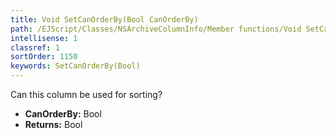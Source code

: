 ```yaml
---
title: Void SetCanOrderBy(Bool CanOrderBy)
path: /EJScript/Classes/NSArchiveColumnInfo/Member functions/Void SetCanOrderBy(Bool p_0)
intellisense: 1
classref: 1
sortOrder: 1150
keywords: SetCanOrderBy(Bool)
---
```



Can this column be used for sorting?



* **CanOrderBy:** Bool
* **Returns:** Bool


